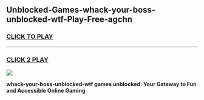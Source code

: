 
## Unblocked-Games-whack-your-boss-unblocked-wtf-Play-Free-agchn
<h3>
<a href="https://premium76.site?title=whack-your-boss-unblocked-wtf&ref=21A">CLICK TO PLAY</a></h3>
<hr>

<h3>
<a href="https://premium76.site?title=whack-your-boss-unblocked-wtf&ref=21A">CLICK 2 PLAY</a>
  
</h3>

<a href="https://premium76.site?title=whack-your-boss-unblocked-wtf&ref=21A"><img src="https://clearcache.store/games.png"></a>


**whack-your-boss-unblocked-wtf games unblocked: Your Gateway to Fun and Accessible Online Gaming**
